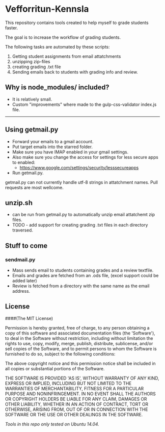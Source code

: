 Vefforritun-Kennsla
===================

This repository contains tools created to help myself to grade students faster.

The goal is to increase the workflow of grading students.

The following tasks are automated by these scripts:

1. Getting student assignments from  email attatchments
2. unzipping zip-files
3. creating grading .txt file
4. Sending emails back to students with grading info and review.


Why is node_modules/ included?
------------------------------

- It is relatively small.
- Custom "improvements" where made to the gulp-css-validator index.js file.

---


Using getmail.py
----------------

- Forward your emails to a gmail account.
- Put target emails into the starred folder.
- Make sure you have IMAP enabled in your gmail settings.
- Also make sure you change the access for settings for less secure apps to enabled:
    - https://www.google.com/settings/security/lesssecureapps
- Run getmail.py.

getmail.py can not currently handle utf-8 strings in attatchment names. Pull requests are most wellcome.


unzip.sh
--------
- can be run from getmail.py to automatically unzip email attatchemt zip files.
- TODO - add support for creating grading .txt files in each directory traversed.

Stuff to come
--------------

### sendmail.py
- Mass sends email to students containing grades and a review textfile.
- Emails and grades are fetched from an .ods file, (excel support could be added later)
- Review is fetched from a directory with the same name as the email address.

License
-------

####(The MIT License)

Permission is hereby granted, free of charge, to any person obtaining a copy of this software and associated documentation files (the 'Software'), to deal in the Software without restriction, including without limitation the rights to use, copy, modify, merge, publish, distribute, sublicense, and/or sell copies of the Software, and to permit persons to whom the Software is furnished to do so, subject to the following conditions:

The above copyright notice and this permission notice shall be included in all copies or substantial portions of the Software.

THE SOFTWARE IS PROVIDED 'AS IS', WITHOUT WARRANTY OF ANY KIND, EXPRESS OR IMPLIED, INCLUDING BUT NOT LIMITED TO THE WARRANTIES OF MERCHANTABILITY, FITNESS FOR A PARTICULAR PURPOSE AND NONINFRINGEMENT. IN NO EVENT SHALL THE AUTHORS OR COPYRIGHT HOLDERS BE LIABLE FOR ANY CLAIM, DAMAGES OR OTHER LIABILITY, WHETHER IN AN ACTION OF CONTRACT, TORT OR OTHERWISE, ARISING FROM, OUT OF OR IN CONNECTION WITH THE SOFTWARE OR THE USE OR OTHER DEALINGS IN THE SOFTWARE.


_Tools in this repo only tested on Ubuntu 14.04._

